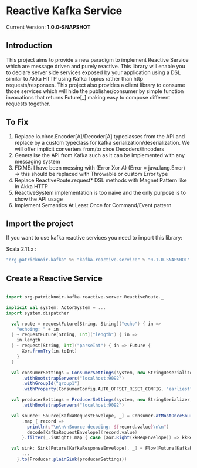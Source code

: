 Reactive Kafka Service
======================

Current Version: **1.0.0-SNAPSHOT**

Introduction
------------
This project aims to provide a new paradigm to implement Reactive Service which are message driven and purely reactive.
This library will enable you to declare server side services exposed by your application using a DSL similar to Akka HTTP
using Kafka Topics rather than http requests/responses.
This project also provides a client library to consume those services which will hide the publisher/consumer by simple function
invocations that returns Future[_] making easy to compose different requests together.

To Fix
------

1. Replace io.circe.Encoder[A]/Decoder[A] typeclasses from the API and replace by a custom typeclass for kafka serialization/deserialization. We will offer implicit converters from/to circe Decoders/Encoders
2. Generalise the API from Kafka such as it can be implemented with any messaging system
3. FIXME: I have been messing with (Error Xor A) (Error = java.lang.Error) => this should be replaced with Throwable or custom Error type
4. Replace ReactiveRoute.request* DSL methods with Magnet Pattern like in Akka HTTP
5. ReactiveSystem implementation is too naive and the only purpose is to show the API usage
6. Implement Semantics At Least Once for Command/Event pattern

Import the project
------------------
If you want to use kafka reactive services you need to import this library:

Scala 2.11.x :

```scala
"org.patricknoir.kafka" %% "kafka-reactive-service" % "0.1.0-SNAPSHOT"
```

Create a Reactive Service
-------------------------

```scala

import org.patricknoir.kafka.reactive.server.ReactiveRoute._

implicit val system: ActorSystem = ...
import system.dispatcher

  val route = requestFuture[String, String]("echo") { in =>
    "echoing: " + in
  } ~ requestFuture[String, Int]("length") { in =>
    in.length
  } ~ request[String, Int]("parseInt") { in => Future {
      Xor.fromTry(in.toInt)
    }
  }

  val consumerSettings = ConsumerSettings(system, new StringDeserializer, new StringDeserializer, Set("echoInbound"))
      .withBootstrapServers("localhost:9092")
      .withGroupId("group1")
      .withProperty(ConsumerConfig.AUTO_OFFSET_RESET_CONFIG, "earliest")

  val producerSettings = ProducerSettings(system, new StringSerializer, new StringSerializer)
      .withBootstrapServers("localhost:9092")

  val source: Source[KafkaRequestEnvelope, _] = Consumer.atMostOnceSource(consumerSettings.withClientId("client1"))
      .map { record =>
        println(s"\n\n\nSource decoding: ${record.value}\n\n")
        decode[KafkaRequestEnvelope](record.value)
      }.filter(_.isRight).map { case (Xor.Right(kkReqEnvelope)) => kkReqEnvelope }

  val sink: Sink[Future[KafkaResponseEnvelope], _] = Flow[Future[KafkaResponseEnvelope]].map[ProducerRecord[String, String]] { fResp =>
      ...
    }.to(Producer.plainSink(producerSettings))

```
